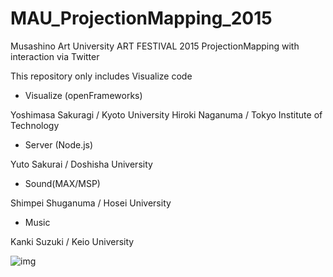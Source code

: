 # MAU_ProjectionMapping_2015
Musashino Art University ART FESTIVAL 2015 ProjectionMapping with interaction via Twitter

This repository only includes Visualize code

- Visualize (openFrameworks)

Yoshimasa Sakuragi / Kyoto University
Hiroki Naganuma / Tokyo Institute of Technology 

- Server (Node.js)

Yuto Sakurai / Doshisha University

- Sound(MAX/MSP)

Shimpei Shuganuma / Hosei University

- Music 

Kanki Suzuki / Keio University

![img](https://d2v9k5u4v94ulw.cloudfront.net/assets/images/239780/original/84a1dd15-b7a5-4c37-a6c3-eb5c347d80f6.jpeg?1449884796)

